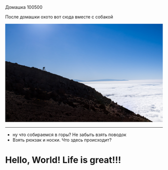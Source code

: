 Домашка 100500

После домашки охото вот сюда вместе с собакой 

![Alt text](123.jpg)
______________________
* ну что собираемся в горы? Не забыть взять поводок
* Взять рюкзак и носки. Что здесь происходит?

<!-- Author: Alexander Shvets (alex@githowto.com) -->
<html>
  <head>
    <!-- no style -->
  </head>
  <body>
    <h1>Hello, World! Life is great!!!</h1>
  </body>
</html>